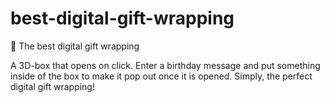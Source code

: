 # best-digital-gift-wrapping
:gift: The best digital gift wrapping

A 3D-box that opens on click. Enter a birthday message and put something inside of the box to make it pop out once it is opened. 
Simply, the perfect digital gift wrapping!
